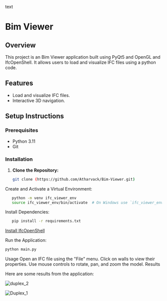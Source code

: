 text
# Bim Viewer

## Overview

This project is an Bim Viewer application built using PyQt5 and OpenGL and IfcOpenShell. It allows users to load and visualize IFC files using a python code.

## Features

- Load and visualize IFC files.
- Interactive 3D navigation.

## Setup Instructions

### Prerequisites

- Python 3.11
- Git

### Installation

1. **Clone the Repository:**

   ```bash
   git clone (https://github.com/Atharvack/Bim-Viewer.git)
   

Create and Activate a Virtual Environment:

   ```bash
      python -m venv ifc_viewer_env
      source ifc_viewer_env/bin/activate  # On Windows use `ifc_viewer_env\Scripts\activate`
   ```

Install Dependencies:
   ```bash
      pip install -r requirements.txt
```

[Install IfcOpenShell](https://docs.ifcopenshell.org/ifcopenshell-python/installation.html)

Run the Application:
```bash
python main.py
```
Usage
Open an IFC file using the "File" menu.
Click on walls to view their properties.
Use mouse controls to rotate, pan, and zoom the model.
Results

Here are some results from the application:

![duplex_2](https://github.com/user-attachments/assets/9d1221ca-3e50-4d08-8712-76adcab1f09f)

![Duplex_1](https://github.com/user-attachments/assets/3f0fb8bc-6ffe-4488-aa57-fdc9eeacf8a8)

